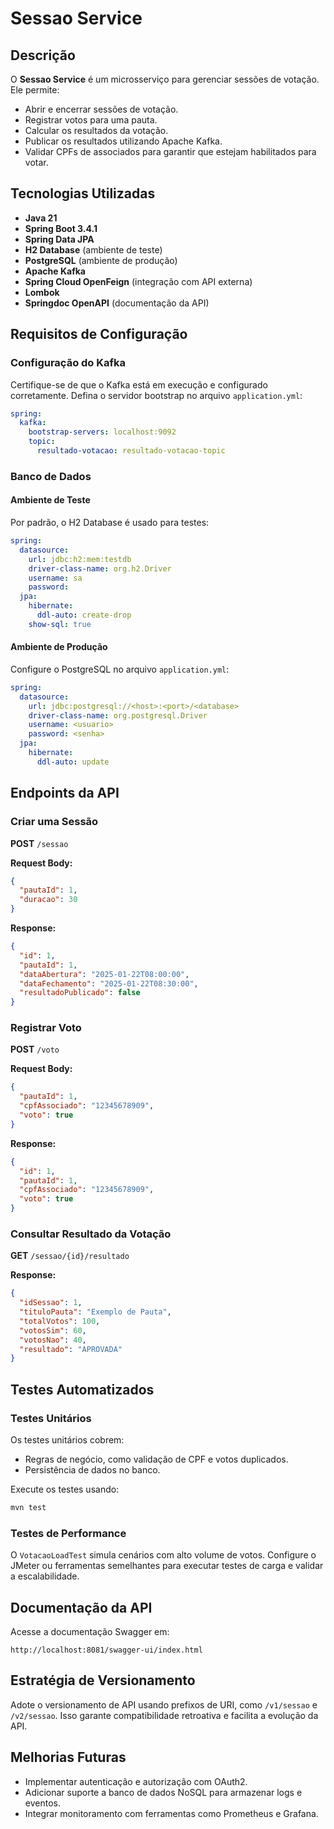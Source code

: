 # Sessao Service

## Descrição
O **Sessao Service** é um microsserviço para gerenciar sessões de votação. Ele permite:

- Abrir e encerrar sessões de votação.
- Registrar votos para uma pauta.
- Calcular os resultados da votação.
- Publicar os resultados utilizando Apache Kafka.
- Validar CPFs de associados para garantir que estejam habilitados para votar.

## Tecnologias Utilizadas

- **Java 21**
- **Spring Boot 3.4.1**
- **Spring Data JPA**
- **H2 Database** (ambiente de teste)
- **PostgreSQL** (ambiente de produção)
- **Apache Kafka**
- **Spring Cloud OpenFeign** (integração com API externa)
- **Lombok**
- **Springdoc OpenAPI** (documentação da API)

## Requisitos de Configuração

### Configuração do Kafka
Certifique-se de que o Kafka está em execução e configurado corretamente. Defina o servidor bootstrap no arquivo `application.yml`:

```yaml
spring:
  kafka:
    bootstrap-servers: localhost:9092
    topic:
      resultado-votacao: resultado-votacao-topic
```

### Banco de Dados

#### Ambiente de Teste
Por padrão, o H2 Database é usado para testes:

```yaml
spring:
  datasource:
    url: jdbc:h2:mem:testdb
    driver-class-name: org.h2.Driver
    username: sa
    password:
  jpa:
    hibernate:
      ddl-auto: create-drop
    show-sql: true
```

#### Ambiente de Produção
Configure o PostgreSQL no arquivo `application.yml`:

```yaml
spring:
  datasource:
    url: jdbc:postgresql://<host>:<port>/<database>
    driver-class-name: org.postgresql.Driver
    username: <usuario>
    password: <senha>
  jpa:
    hibernate:
      ddl-auto: update
```

## Endpoints da API

### Criar uma Sessão
**POST** `/sessao`

**Request Body:**
```json
{
  "pautaId": 1,
  "duracao": 30
}
```

**Response:**
```json
{
  "id": 1,
  "pautaId": 1,
  "dataAbertura": "2025-01-22T08:00:00",
  "dataFechamento": "2025-01-22T08:30:00",
  "resultadoPublicado": false
}
```

### Registrar Voto
**POST** `/voto`

**Request Body:**
```json
{
  "pautaId": 1,
  "cpfAssociado": "12345678909",
  "voto": true
}
```

**Response:**
```json
{
  "id": 1,
  "pautaId": 1,
  "cpfAssociado": "12345678909",
  "voto": true
}
```

### Consultar Resultado da Votação
**GET** `/sessao/{id}/resultado`

**Response:**
```json
{
  "idSessao": 1,
  "tituloPauta": "Exemplo de Pauta",
  "totalVotos": 100,
  "votosSim": 60,
  "votosNao": 40,
  "resultado": "APROVADA"
}
```

## Testes Automatizados

### Testes Unitários
Os testes unitários cobrem:
- Regras de negócio, como validação de CPF e votos duplicados.
- Persistência de dados no banco.

Execute os testes usando:
```bash
mvn test
```

### Testes de Performance
O `VotacaoLoadTest` simula cenários com alto volume de votos. Configure o JMeter ou ferramentas semelhantes para executar testes de carga e validar a escalabilidade.

## Documentação da API
Acesse a documentação Swagger em:
```
http://localhost:8081/swagger-ui/index.html
```

## Estratégia de Versionamento
Adote o versionamento de API usando prefixos de URI, como `/v1/sessao` e `/v2/sessao`. Isso garante compatibilidade retroativa e facilita a evolução da API.

## Melhorias Futuras
- Implementar autenticação e autorização com OAuth2.
- Adicionar suporte a banco de dados NoSQL para armazenar logs e eventos.
- Integrar monitoramento com ferramentas como Prometheus e Grafana.

